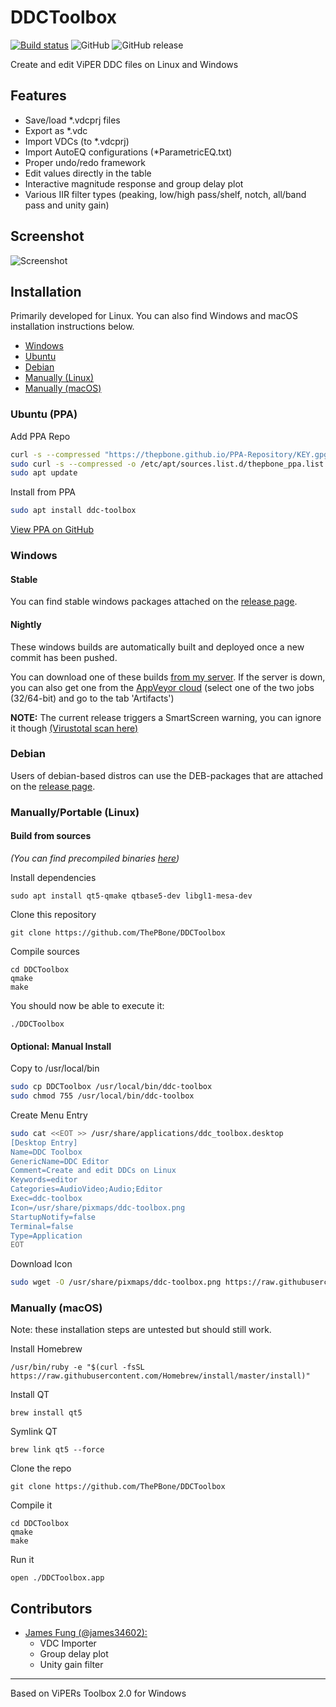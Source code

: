 # DDCToolbox
[![Build status](https://ci.appveyor.com/api/projects/status/7akte2nk20j6u9w1?svg=true)](https://ci.appveyor.com/project/ThePBone/ddctoolbox)
![GitHub](https://img.shields.io/github/license/ThePBone/DDCToolbox) ![GitHub release](https://img.shields.io/github/release/ThePBone/DDCToolbox)

Create and edit ViPER DDC files on Linux and Windows

## Features
 * Save/load *.vdcprj files
 * Export as *.vdc
 * Import VDCs (to *.vdcprj)
 * Import AutoEQ configurations (*ParametricEQ.txt)
 * Proper undo/redo framework 
 * Edit values directly in the table
 * Interactive magnitude response and group delay plot
 * Various IIR filter types (peaking, low/high pass/shelf, notch, all/band pass and unity gain)

## Screenshot

![Screenshot](https://github.com/ThePBone/DDCToolbox/blob/master/img/screenshot.png?raw=true)

## Installation
Primarily developed for Linux. You can also find Windows and macOS installation instructions below.
  * [Windows](#windows)
  * [Ubuntu](#ubuntu-ppa)
  * [Debian](#debian)
  * [Manually (Linux)](#manuallyportable-linux)
  * [Manually (macOS)](#manually-macos)
### Ubuntu (PPA)
Add PPA Repo
```bash
curl -s --compressed "https://thepbone.github.io/PPA-Repository/KEY.gpg" | sudo apt-key add -
sudo curl -s --compressed -o /etc/apt/sources.list.d/thepbone_ppa.list "https://thepbone.github.io/PPA-Repository/thepbone_ppa.list"
sudo apt update
```
Install from PPA
```bash
sudo apt install ddc-toolbox
```
[View PPA on GitHub](https://github.com/ThePBone/PPA-Repository)

### Windows

#### Stable
You can find stable windows packages attached on the [release page](https://github.com/ThePBone/DDCToolbox/releases).

#### Nightly
These windows builds are automatically built and deployed once a new commit has been pushed.

You can download one of these builds [from my server](https://nightly.thebone.cf/ddctoolbox-win/?C=M;O=D).
If the server is down, you can also get one from the [AppVeyor cloud](https://ci.appveyor.com/project/ThePBone/ddctoolbox) (select one of the two jobs (32/64-bit) and go to the tab 'Artifacts')

**NOTE:** The current release triggers a SmartScreen warning, you can ignore it though [(Virustotal scan here)](https://www.virustotal.com/gui/file/f54e6a9502a4f09cf9aa8b136d8f2c9ae9f643f9940af7af40027cbadc3ec004/detection)

### Debian
Users of debian-based distros can use the DEB-packages that are attached on the [release page](https://github.com/ThePBone/DDCToolbox/releases).

### Manually/Portable (Linux)
#### Build from sources
_(You can find precompiled binaries [here](https://github.com/ThePBone/DDCToolbox/releases))_

 Install dependencies
  
    sudo apt install qt5-qmake qtbase5-dev libgl1-mesa-dev

Clone this repository

    git clone https://github.com/ThePBone/DDCToolbox

Compile sources

    cd DDCToolbox
    qmake
    make
    
You should now be able to execute it:

    ./DDCToolbox


#### Optional: Manual Install
Copy to /usr/local/bin
```bash
sudo cp DDCToolbox /usr/local/bin/ddc-toolbox
sudo chmod 755 /usr/local/bin/ddc-toolbox
```
Create Menu Entry
```bash
sudo cat <<EOT >> /usr/share/applications/ddc_toolbox.desktop
[Desktop Entry]
Name=DDC Toolbox
GenericName=DDC Editor
Comment=Create and edit DDCs on Linux
Keywords=editor
Categories=AudioVideo;Audio;Editor
Exec=ddc-toolbox
Icon=/usr/share/pixmaps/ddc-toolbox.png
StartupNotify=false
Terminal=false
Type=Application
EOT
```
Download Icon
```bash
sudo wget -O /usr/share/pixmaps/ddc-toolbox.png https://raw.githubusercontent.com/ThePBone/DDCToolbox/master/img/icon.png -q --show-progress
```
### Manually (macOS)
Note: these installation steps are untested but should still work.

Install Homebrew
   
    /usr/bin/ruby -e "$(curl -fsSL https://raw.githubusercontent.com/Homebrew/install/master/install)"

Install QT
    
    brew install qt5

Symlink QT

    brew link qt5 --force

Clone the repo
    
    git clone https://github.com/ThePBone/DDCToolbox

Compile it

    cd DDCToolbox
    qmake
    make

Run it
    
    open ./DDCToolbox.app

## Contributors
* [James Fung (@james34602):](https://github.com/james34602)
  * VDC Importer
  * Group delay plot
  * Unity gain filter 
_____________
Based on ViPERs Toolbox 2.0 for Windows
